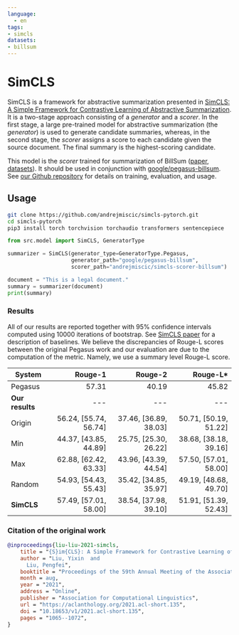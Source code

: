 ```yaml
---
language: 
  - en
tags:
- simcls
datasets:
- billsum
---
```



# SimCLS

SimCLS is a framework for abstractive summarization presented in [SimCLS: A Simple Framework for Contrastive Learning of Abstractive Summarization](https://arxiv.org/abs/2106.01890).
It is a two-stage approach consisting of a *generator* and a *scorer*. In the first stage, a large pre-trained model for abstractive summarization (the *generator*) is used to generate candidate summaries, whereas, in the second stage, the *scorer* assigns a score to each candidate given the source document. The final summary is the highest-scoring candidate.

This model is the *scorer* trained for summarization of BillSum ([paper](https://arxiv.org/abs/1910.00523), [datasets](https://huggingface.co/datasets/billsum)). It should be used in conjunction with [google/pegasus-billsum](https://huggingface.co/google/pegasus-billsum). See [our Github repository](https://github.com/andrejmiscic/simcls-pytorch) for details on training, evaluation, and usage.

## Usage

```bash
git clone https://github.com/andrejmiscic/simcls-pytorch.git
cd simcls-pytorch
pip3 install torch torchvision torchaudio transformers sentencepiece
```

```python
from src.model import SimCLS, GeneratorType

summarizer = SimCLS(generator_type=GeneratorType.Pegasus,
                    generator_path="google/pegasus-billsum",
                    scorer_path="andrejmiscic/simcls-scorer-billsum")

document = "This is a legal document."
summary = summarizer(document)
print(summary)
```

### Results

All of our results are reported together with 95% confidence intervals computed using 10000 iterations of bootstrap. See [SimCLS paper](https://arxiv.org/abs/2106.01890) for a description of baselines.
We believe the discrepancies of Rouge-L scores between the original Pegasus work and our evaluation are due to the computation of the metric. Namely, we use a summary level Rouge-L score.

| System          |               Rouge-1 |               Rouge-2 |              Rouge-L\* |
|-----------------|----------------------:|----------------------:|----------------------:|
| Pegasus         |                 57.31 |                 40.19 |                 45.82 |
| **Our results** |          ---          |          ---          |          ---          |
| Origin          | 56.24, [55.74, 56.74] | 37.46, [36.89, 38.03] | 50.71, [50.19, 51.22] |
| Min             | 44.37, [43.85, 44.89] | 25.75, [25.30, 26.22] | 38.68, [38.18, 39.16] |
| Max             | 62.88, [62.42, 63.33] | 43.96, [43.39, 44.54] | 57.50, [57.01, 58.00] |
| Random          | 54.93, [54.43, 55.43] | 35.42, [34.85, 35.97] | 49.19, [48.68, 49.70] |
| **SimCLS**      | 57.49, [57.01, 58.00] | 38.54, [37.98, 39.10] | 51.91, [51.39, 52.43] |

### Citation of the original work

```bibtex
@inproceedings{liu-liu-2021-simcls,
    title = "{S}im{CLS}: A Simple Framework for Contrastive Learning of Abstractive Summarization",
    author = "Liu, Yixin  and
      Liu, Pengfei",
    booktitle = "Proceedings of the 59th Annual Meeting of the Association for Computational Linguistics and the 11th International Joint Conference on Natural Language Processing (Volume 2: Short Papers)",
    month = aug,
    year = "2021",
    address = "Online",
    publisher = "Association for Computational Linguistics",
    url = "https://aclanthology.org/2021.acl-short.135",
    doi = "10.18653/v1/2021.acl-short.135",
    pages = "1065--1072",
}
```
